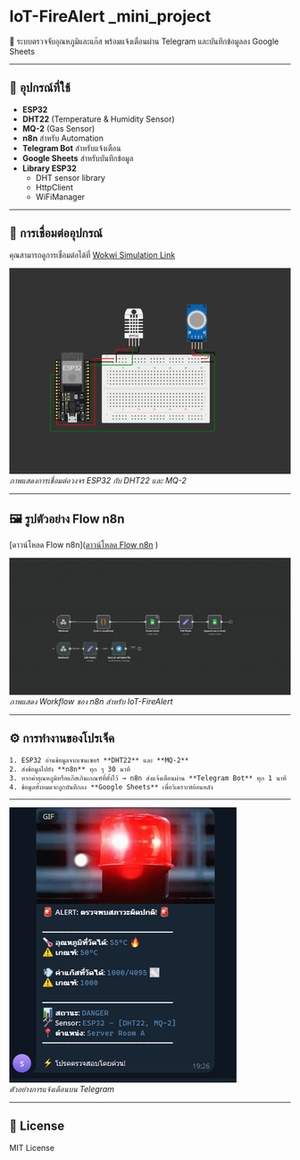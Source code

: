 # IoT-FireAlert \_mini_project

🚨 ระบบตรวจจับอุณหภูมิและแก๊ส พร้อมแจ้งเตือนผ่าน Telegram และบันทึกข้อมูลลง Google Sheets

---

## 🔧 อุปกรณ์ที่ใช้

- **ESP32**
- **DHT22** (Temperature & Humidity Sensor)
- **MQ-2** (Gas Sensor)
- **n8n** สำหรับ Automation
- **Telegram Bot** สำหรับแจ้งเตือน
- **Google Sheets** สำหรับบันทึกข้อมูล
- **Library ESP32**
  - DHT sensor library
  - HttpClient
  - WiFiManager

---

## 📌 การเชื่อมต่ออุปกรณ์

คุณสามารถดูการเชื่อมต่อได้ที่ [Wokwi Simulation Link](https://wokwi.com/projects/443150859549464577)

![Wokwi Circuit](https://raw.githubusercontent.com/sharkvortex/IoT-FireAlert/main/images/wokwi.png)  
_ภาพแสดงการเชื่อมต่อวงจร ESP32 กับ DHT22 และ MQ-2_

---

## 🖼 รูปตัวอย่าง Flow n8n

[ดาวน์โหลด Flow n8n](<a href="https://raw.githubusercontent.com/sharkvortex/IoT-FireAlert/main/download/mini_project.json" download>ดาวน์โหลด Flow n8n</a>
)

![n8n Flow Diagram](https://raw.githubusercontent.com/sharkvortex/IoT-FireAlert/main/images/n8n.png)  
_ภาพแสดง Workflow ของ n8n สำหรับ IoT-FireAlert_

---

## ⚙️ การทำงานของโปรเจ็ค

    1. ESP32 อ่านข้อมูลจากเซนเซอร์ **DHT22** และ **MQ-2**
    2. ส่งข้อมูลไปยัง **n8n** ทุก ๆ 30 นาที
    3. หากค่าอุณหภูมิหรือแก๊สเกินเกณฑ์ที่ตั้งไว้ → n8n ส่งแจ้งเตือนผ่าน **Telegram Bot** ทุก 1 นาที
    4. ข้อมูลทั้งหมดจะถูกบันทึกลง **Google Sheets** เพื่อวิเคราะห์ย้อนหลัง

---

![Telegram Alert Example](https://raw.githubusercontent.com/sharkvortex/IoT-FireAlert/main/images/telegram.png)  
_ตัวอย่างการแจ้งเตือนบน Telegram_

---

## 📜 License

MIT License
